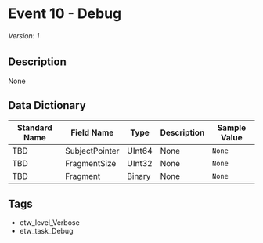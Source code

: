 # Event 10 - Debug
###### Version: 1

## Description
None

## Data Dictionary
|Standard Name|Field Name|Type|Description|Sample Value|
|---|---|---|---|---|
|TBD|SubjectPointer|UInt64|None|`None`|
|TBD|FragmentSize|UInt32|None|`None`|
|TBD|Fragment|Binary|None|`None`|

## Tags
* etw_level_Verbose
* etw_task_Debug